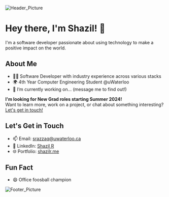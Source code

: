 ![Header_Picture](https://github.com/Shazil-R/Shazil-R/assets/42793026/e1745680-eb65-4144-a327-4f653d56caed)

# Hey there, I'm Shazil! 👋

I'm a software developer passionate about using technology to make a positive impact on the world.

## About Me
- 👩‍💻 Software Developer with industry experience across various stacks
- 🌍 4th Year Computer Engineering Student @uWaterloo
- 🔭 I’m currently working on... (message me to find out!)

**I'm looking for New Grad roles starting Summer 2024!**\
Want to learn more, work on a project, or chat about something interesting? [Let's get in touch!](#lets-get-in-touch)

## Let's Get in Touch
- 📫 Email: [srazzaq@uwaterloo.ca](mailto:srazzaq@uwaterloo.ca)
- 💬 LinkedIn: [Shazil R](https://www.linkedin.com/in/shazil-r/)
- 🌐 Portfolio: [shazilr.me](https://shazilr.me/)

## Fun Fact
- 😄 Office foosball champion

![Footer_Picture](https://github.com/Shazil-R/Shazil-R/assets/42793026/d397b1bc-dc1b-499b-89ac-e8ff10ed9311)

